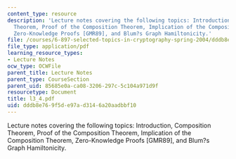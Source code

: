 ```yaml
---
content_type: resource
description: 'Lecture notes covering the following topics: Introduction, Composition
  Theorem, Proof of the Composition Theorem, Implication of the Composition Theorem,
  Zero-Knowledge Proofs [GMR89], and Blum?s Graph Hamiltonicity.'
file: /courses/6-897-selected-topics-in-cryptography-spring-2004/dddb8e769f5de97ad3146a20aadbbf10_l3_4.pdf
file_type: application/pdf
learning_resource_types:
- Lecture Notes
ocw_type: OCWFile
parent_title: Lecture Notes
parent_type: CourseSection
parent_uid: 85685e0a-ca08-3206-297c-5c104a971d9f
resourcetype: Document
title: l3_4.pdf
uid: dddb8e76-9f5d-e97a-d314-6a20aadbbf10
---
```

Lecture notes covering the following topics: Introduction, Composition Theorem, Proof of the Composition Theorem, Implication of the Composition Theorem, Zero-Knowledge Proofs [GMR89], and Blum?s Graph Hamiltonicity.

